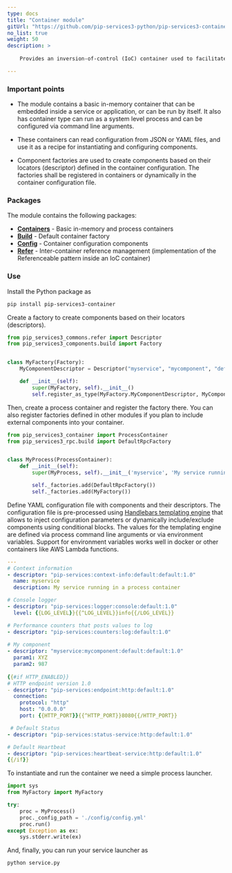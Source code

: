 ```yaml
---
type: docs
title: "Container module"
gitUrl: "https://github.com/pip-services3-python/pip-services3-container-python"
no_list: true
weight: 50
description: > 
    
    Provides an inversion-of-control (IoC) container used to facilitate the development of services and applications composed of loosely coupled components.

---
```

### Important points

* The module contains a basic in-memory container that can be embedded inside a service or application, or can be run by itself.
It also has container type can run as a system level process and can be configured via command line arguments.

* These containers can read configuration from JSON or YAML files, and use it as a recipe for instantiating and configuring components.
* Component factories are used to create components based on their locators (descriptor) defined in the container configuration.
The factories shall be registered in containers or dynamically in the container configuration file.


### Packages

The module contains the following packages:

* [**Containers**](containers) - Basic in-memory and process containers
* [**Build**](build) - Default container factory
* [**Config**](config) - Container configuration components
* [**Refer**](refer) - Inter-container reference management (implementation of the Referenceable pattern inside an IoC container)


### Use

Install the Python package as
```bash
pip install pip-services3-container
```
Create a factory to create components based on their locators (descriptors).

```python
from pip_services3_commons.refer import Descriptor
from pip_services3_components.build import Factory


class MyFactory(Factory):
    MyComponentDescriptor = Descriptor("myservice", "mycomponent", "default", "*", "1.0")

    def __init__(self):
        super(MyFactory, self).__init__()
        self.register_as_type(MyFactory.MyComponentDescriptor, MyComponent)
```

Then, create a process container and register the factory there. You can also register factories defined in other
modules if you plan to include external components into your container.

```python
from pip_services3_container import ProcessContainer
from pip_services3_rpc.build import DefaultRpcFactory


class MyProcess(ProcessContainer):
    def __init__(self):
        super(MyProcess, self).__init__('myservice', 'My service running as a process')

        self._factories.add(DefaultRpcFactory())
        self._factories.add(MyFactory())
```

Define YAML configuration file with components and their descriptors.
The configuration file is pre-processed using [Handlebars templating engine](https://handlebarsjs.com)
that allows to inject configuration parameters or dynamically include/exclude components using conditional blocks.
The values for the templating engine are defined via process command line arguments or via environment variables.
Support for environment variables works well in docker or other containers like AWS Lambda functions.

```yaml
---
# Context information
- descriptor: "pip-services:context-info:default:default:1.0"
  name: myservice
  description: My service running in a process container

# Console logger
- descriptor: "pip-services:logger:console:default:1.0"
  level: {{LOG_LEVEL}}{{^LOG_LEVEL}}info{{/LOG_LEVEL}}

# Performance counters that posts values to log
- descriptor: "pip-services:counters:log:default:1.0"
  
# My component
- descriptor: "myservice:mycomponent:default:default:1.0"
  param1: XYZ
  param2: 987
  
{{#if HTTP_ENABLED}}
# HTTP endpoint version 1.0
- descriptor: "pip-services:endpoint:http:default:1.0"
  connection:
    protocol: "http"
    host: "0.0.0.0"
    port: {{HTTP_PORT}}{{^HTTP_PORT}}8080{{/HTTP_PORT}}

 # Default Status
- descriptor: "pip-services:status-service:http:default:1.0"

# Default Heartbeat
- descriptor: "pip-services:heartbeat-service:http:default:1.0"
{{/if}}
```

To instantiate and run the container we need a simple process launcher.

```python
import sys
from MyFactory import MyFactory

try:
    proc = MyProcess()
    proc._config_path = './config/config.yml'
    proc.run()
except Exception as ex:
    sys.stderr.write(ex)
```

And, finally, you can run your service launcher as
```bash
python service.py
```

